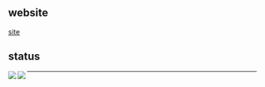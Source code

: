 
## website 

[site](https://naokiyoshimaru.com/)

## status

<a href="https://github.com/anuraghazra/github-readme-stats">
  <img align="left" src="https://github-readme-stats.vercel.app/api?username=maru008&count_private=true&show_icons=true&layout=compac"/>
</a>
<a href="https://github.com/anuraghazra/github-readme-stats">
  <img align="left" src="https://github-readme-stats.vercel.app/api/top-langs/?username=maru008"/>
</a>

---
